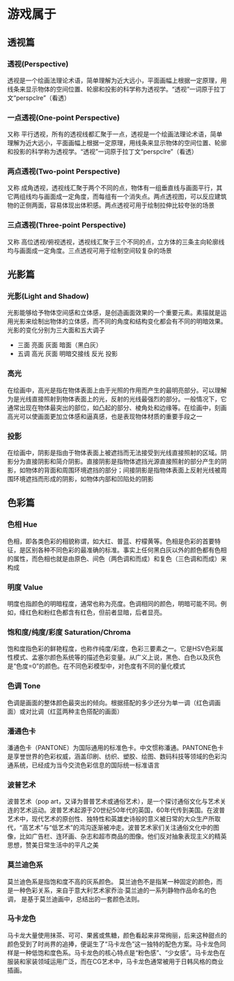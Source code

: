 # 游戏属于

## 透视篇

### 透视(Perspective)

透视是一个绘画法理论术语，简单理解为近大远小，平面画幅上根据一定原理，用线条来显示物体的空间位置、轮廓和投影的科学称为透视学。“透视”一词原于拉丁文“perspclre”（看透）

### 一点透视(One-point Perspective)

又称 平行透视，所有的透视线都汇聚于一点，透视是一个绘画法理论术语，简单理解为近大远小，平面画幅上根据一定原理，用线条来显示物体的空间位置、轮廓和投影的科学称为透视学。“透视”一词原于拉丁文“perspclre”（看透）

### 两点透视(Two-point Perspective)

又称 成角透视，透视线汇聚于两个不同的点，物体有一组垂直线与画面平行，其它两组线均与画面成一定角度，而每组有一个消失点。两点透视图，可以反应建筑物的正侧两面，容易体现出体积感。两点透视可用于绘制拉伸比较夸张的场景

### 三点透视(Three-point Perspective)

又称 高位透视/俯视透视，透视线汇聚于三个不同的点，立方体的三条主向轮廓线均与画面成一定角度。三点透视可用于绘制空间较复杂的场景

## 光影篇

### 光影(Light and Shadow)

光影能够给予物体空间感和立体感，是创造画面效果的一个重要元素。素描就是运用光影来绘制出物体的立体感，而不同的角度和结构变化都会有不同的明暗效果。光影的变化分别为三大面和五大调子

- 三面 亮面 灰面 暗面（黑白灰）
- 五调 高光 灰面 明暗交接线 反光 投影

### 高光

在绘画中，高光是指在物体表面上由于光照的作用而产生的最明亮部分。可以理解为是光线直接照射到物体表面上的光，反射的光线最强烈的部分。一般情况下，它通常出现在物体最突出的部位，如凸起的部分、棱角处和边缘等。在绘画中，刻画高光可以使画面更加立体感和逼真感，也是表现物体材质的重要手段之一

### 投影

在绘画中，阴影是指由于物体表面上被遮挡而无法接受到光线直接照射的区域。阴影分为直接阴影和简介阴影。直接阴影是指物体遮挡光源直接照射的部分产生的阴影，如物体的背面和周围环境遮挡的部分；间接阴影是指物体表面上反射光线被周围环境遮挡而形成的阴影，如物体内部和凹陷处的阴影

## 色彩篇

### 色相 Hue

色相，即各类色彩的相貌称谓，如大红、普蓝、柠檬黄等。色相是色彩的首要特征，是区别各种不同色彩的最准确的标准。事实上任何黑白灰以外的颜色都有色相的属性，而色相也就是由原色、间色（两色调和而成）和复色（三色调和而成）来构成

### 明度 Value

明度也指颜色的明暗程度，通常也称为亮度。色调相同的颜色，明暗可能不同。例如，绛红色和粉红色都含有红色，但前者显暗，后者显亮。

### 饱和度/纯度/彩度 Saturation/Chroma

饱和度指色彩的鲜艳程度，也称作纯度/彩度，色彩三要素之一。它是HSV色彩属性模式、孟塞尔颜色系统等的描述色彩变量。从广义上说，黑色、白色以及灰色是“色度=0”的颜色。在不同色彩模型中，对色度有不同的量化模式

### 色调 Tone

色调是画面的整体颜色最突出的倾向。根据搭配的多少还分为单一调（红色调画面）或对比调（红蓝两种主色搭配的画面）

### 潘通色卡

潘通色卡（PANTONE）为国际通用的标准色卡。中文惯称潘通。PANTONE色卡是享誉世界的色彩权威，涵盖印刷、纺织、塑胶、绘图、数码科技等领域的色彩沟通系统，已经成为当今交流色彩信息的国际统一标准语言

### 波普艺术

波普艺术（pop art，又译为普普艺术或通俗艺术），是一个探讨通俗文化与艺术关连的艺术运动。波普艺术起源于20世纪50年代的英国，60年代传到美国。在波普艺术中，现代艺术的原创性、独特性和英雄史诗般的意义被日常的大众生产所取代，“高艺术”与“低艺术”的鸿沟逐渐被冲走。波普艺术家们关注通俗文化中的图像，比如广告栏、连环画、杂志和超市商品的图像。他们反对抽象表现主义的精英思想，赞美日常生活中的平凡之美

### 莫兰迪色系

莫兰迪色系是指饱和度不高的灰系颜色。 莫兰迪色不是指某一种固定的颜色，而是一种色彩关系，来自于意大利艺术家乔治·莫兰迪的一系列静物作品命名的色调， 是基于莫兰迪画中，总结出的一套颜色法则。

### 马卡龙色

马卡龙大量使用抹茶、可可、果酱或焦糖，颜色看起来非常绚丽，后来这种甜点的颜色受到了时尚界的追捧，便诞生了“马卡龙色”这一独特的配色方案。马卡龙色同样是一种低饱和度色系。马卡龙色的核心特点是“粉色感”、“少女感”。马卡龙色在服装和家装领域运用广泛，而在CG艺术中，马卡龙色通常被用于日韩风格的商业插画。
